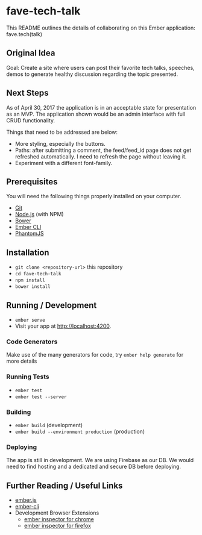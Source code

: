 # fave-tech-talk

This README outlines the details of collaborating on this Ember application: fave.tech(talk)

## Original Idea

Goal: Create a site where users can post their favorite tech talks, speeches, demos to generate healthy discussion regarding the topic presented.

## Next Steps

As of April 30, 2017 the application is in an acceptable state for presentation as an MVP. The application shown would be an admin interface with full CRUD functionality.

Things that need to be addressed are below:

* More styling, especially the buttons.
* Paths: after submitting a comment, the feed/feed_id page does not get refreshed automatically. I need to refresh the page without leaving it.
* Experiment with a different font-family.

## Prerequisites

You will need the following things properly installed on your computer.

* [Git](https://git-scm.com/)
* [Node.js](https://nodejs.org/) (with NPM)
* [Bower](https://bower.io/)
* [Ember CLI](https://ember-cli.com/)
* [PhantomJS](http://phantomjs.org/)

## Installation

* `git clone <repository-url>` this repository
* `cd fave-tech-talk`
* `npm install`
* `bower install`

## Running / Development

* `ember serve`
* Visit your app at [http://localhost:4200](http://localhost:4200).

### Code Generators

Make use of the many generators for code, try `ember help generate` for more details

### Running Tests

* `ember test`
* `ember test --server`

### Building

* `ember build` (development)
* `ember build --environment production` (production)

### Deploying

The app is still in development. We are using Firebase as our DB. We would need to find hosting and a dedicated and secure DB before deploying.

## Further Reading / Useful Links

* [ember.js](http://emberjs.com/)
* [ember-cli](https://ember-cli.com/)
* Development Browser Extensions
  * [ember inspector for chrome](https://chrome.google.com/webstore/detail/ember-inspector/bmdblncegkenkacieihfhpjfppoconhi)
  * [ember inspector for firefox](https://addons.mozilla.org/en-US/firefox/addon/ember-inspector/)
